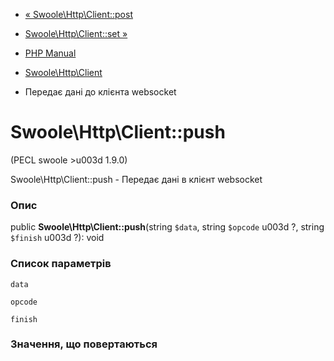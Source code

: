 - [« Swoole\Http\Client::post](swoole-http-client.post.md)
- [Swoole\Http\Client::set »](swoole-http-client.set.md)

- [PHP Manual](index.md)
- [Swoole\Http\Client](class.swoole-http-client.md)
- Передає дані до клієнта websocket

# Swoole\Http\Client::push

(PECL swoole \>u003d 1.9.0)

Swoole\Http\Client::push - Передає дані в клієнт websocket

### Опис

public **Swoole\Http\Client::push**(string `$data`, string `$opcode` u003d
?, string `$finish` u003d ?): void

### Список параметрів

`data`

`opcode`

`finish`

### Значення, що повертаються
